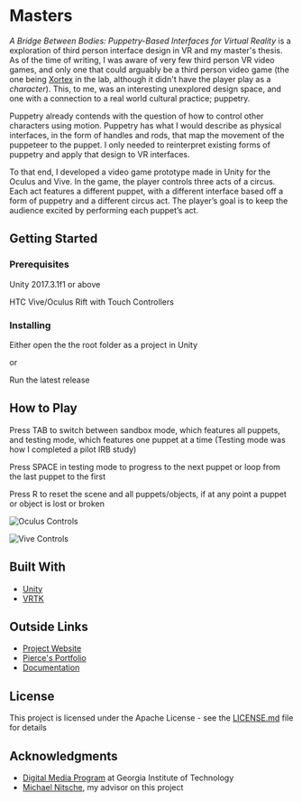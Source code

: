 # Masters
*A Bridge Between Bodies: Puppetry-Based Interfaces for Virtual Reality* is a exploration of third person interface design in VR and my master's thesis. As of the time of writing, I was aware of very few third person VR video games, and only one that could arguably be a third person video game (the one being [Xortex](https://www.youtube.com/watch?v=eAHG8Fq31lk) in the lab, although it didn't have the player play as a *character*). This, to me, was an interesting unexplored design space, and one with a connection to a real world cultural practice; puppetry.

Puppetry already contends with the question of how to control other characters using motion. Puppetry has what I would describe as physical interfaces, in the form of handles and rods, that map the movement of the puppeteer to the puppet. I only needed to reinterpret existing forms of puppetry and apply that design to VR interfaces.

To that end, I developed a video game prototype made in Unity for the Oculus and Vive. In the game, the player controls three acts of a circus. Each act features a different puppet, with a different interface based off a form of puppetry and a different circus act. The player’s goal is to keep the audience excited by performing each puppet’s act.

## Getting Started

### Prerequisites

Unity 2017.3.1f1 or above

HTC Vive/Oculus Rift with Touch Controllers

### Installing

Either open the the root folder as a project in Unity

or

Run the latest release

## How to Play

Press TAB to switch between sandbox mode, which features all puppets, and testing mode, which features one puppet at a time (Testing mode was how I completed a pilot IRB study)

Press SPACE in testing mode to progress to the next puppet or loop from the last puppet to the first

Press R to reset the scene and all puppets/objects, if at any point a puppet or object is lost or broken

![Oculus Controls](http://dwig.lmc.gatech.edu/projects/mcbride//img/project_controls_ovr.png)

![Vive Controls](http://dwig.lmc.gatech.edu/projects/mcbride//img/project_controls_vive.png)

## Built With

- [Unity](https://unity3d.com/)
- [VRTK](https://vrtoolkit.readme.io/)

## Outside Links

- [Project Website](http://dwig.lmc.gatech.edu/projects/mcbride/)
- [Pierce's Portfolio](https://www.piercermcbride.com/)
- [Documentation](http://dwig.lmc.gatech.edu/projects/mcbride/files/BridgeBetweenBodies_Documentation.pdf)

## License

This project is licensed under the Apache License - see the [LICENSE.md](LICENSE.md) file for details

## Acknowledgments

- [Digital Media Program](http://dm.lmc.gatech.edu/) at Georgia Institute of Technology
- [Michael Nitsche](http://homes.lmc.gatech.edu/~nitsche/), my advisor on this project

